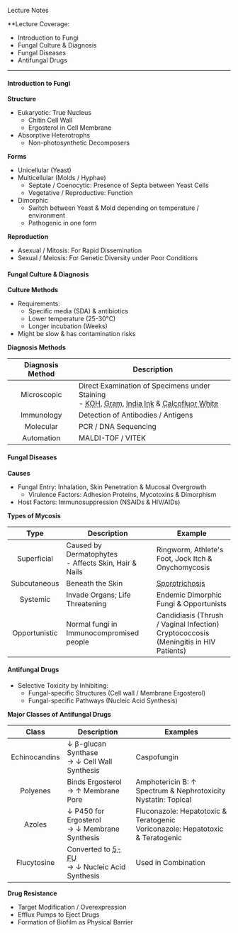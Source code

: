 Lecture Notes

**Lecture Coverage:
- Introduction to Fungi
- Fungal Culture & Diagnosis
- Fungal Diseases
- Antifungal Drugs

---
#### **Introduction to Fungi**
**Structure**
- Eukaryotic: True Nucleus
	- Chitin Cell Wall
	- Ergosterol in Cell Membrane
- Absorptive Heterotrophs
	- Non-photosynthetic Decomposers

**Forms**
- Unicellular (Yeast)
- Multicellular (Molds / Hyphae)
	- Septate / Coenocytic: Presence of Septa between Yeast Cells
	- Vegetative / Reproductive: Function
- Dimorphic
	- Switch between Yeast & Mold depending on temperature / environment
	- Pathogenic in one form

**Reproduction**
- Asexual / Mitosis: For Rapid Dissemination
- Sexual / Meiosis: For Genetic Diversity under Poor Conditions


#### **Fungal Culture & Diagnosis**
**Culture Methods**
- Requirements:
	- Specific media (SDA) & antibiotics
	- Lower temperature (25-30°C)
	- Longer incubation (Weeks)
- Might be slow & has contamination risks

**Diagnosis Methods**

| Diagnosis Method | Description                                                                                                                                                                                                                                |
| :--------------: | ------------------------------------------------------------------------------------------------------------------------------------------------------------------------------------------------------------------------------------------ |
|   Microscopic    | Direct Examination of Specimens under Staining<br>- <abbr Title="Clears Keratin">KOH</abbr>, <abbr Title="Mold = Gram +">Gram</abbr>, <abbr Title="Capsules (e.g. Cryptococcus)">India Ink</abbr> & <abbr Title="">Calcofluor White</abbr> |
|    Immunology    | Detection of Antibodies / Antigens                                                                                                                                                                                                         |
|    Molecular     | PCR / DNA Sequencing                                                                                                                                                                                                                       |
|    Automation    | MALDI-TOF / VITEK                                                                                                                                                                                                                          |


#### **Fungal Diseases**
**Causes**
- Fungal Entry: Inhalation, Skin Penetration & Mucosal Overgrowth
	- Virulence Factors: Adhesion Proteins, Mycotoxins & Dimorphism
- Host Factors: Immunosuppression (NSAIDs & HIV/AIDs)

**Types of Mycosis**

|     Type      | Description                                             | Example                                                                                 |
| :-----------: | ------------------------------------------------------- | --------------------------------------------------------------------------------------- |
|  Superficial  | Caused by Dermatophytes<br>- Affects Skin, Hair & Nails | Ringworm, Athlete's Foot, Jock Itch & Onychomycosis                                     |
| Subcutaneous  | Beneath the Skin                                        | <abbr Title="Rose Gardener's Disease">Sporotrichosis</abbr>                             |
|   Systemic    | Invade Organs; Life Threatening                         | Endemic Dimorphic Fungi & Opportunists                                                  |
| Opportunistic | Normal fungi in Immunocompromised people                | Candidiasis (Thrush / Vaginal Infection)<br>Cryptococcosis (Meningitis in HIV Patients) |


#### **Antifungal Drugs**
- Selective Toxicity by Inhibiting:
	- Fungal-specific Structures (Cell wall / Membrane Ergosterol)
	- Fungal-specific Pathways (Nucleic Acid Synthesis)

**Major Classes of Antifungal Drugs**

|     Class     | Description                                                                         | Examples                                                                          |
| :-----------: | ----------------------------------------------------------------------------------- | --------------------------------------------------------------------------------- |
| Echinocandins | ↓ β-glucan Synthase<br>→ ↓ Cell Wall Synthesis                                      | Caspofungin                                                                       |
|   Polyenes    | Binds Ergosterol<br>→ ↑ Membrane Pore                                               | Amphotericin B: ↑ Spectrum & Nephrotoxicity<br>Nystatin: Topical                  |
|    Azoles     | ↓ P450 for Ergosterol<br>→ ↓ Membrane Synthesis                                     | Fluconazole: Hepatotoxic & Teratogenic<br>Voriconazole: Hepatotoxic & Teratogenic |
|  Flucytosine  | Converted to <abbr Title="5-Fluorouracil">5-FU</abbr><br>→ ↓ Nucleic Acid Synthesis | Used in Combination                                                               |

**Drug Resistance**
- Target Modification / Overexpression
- Efflux Pumps to Eject Drugs
- Formation of Biofilm as Physical Barrier